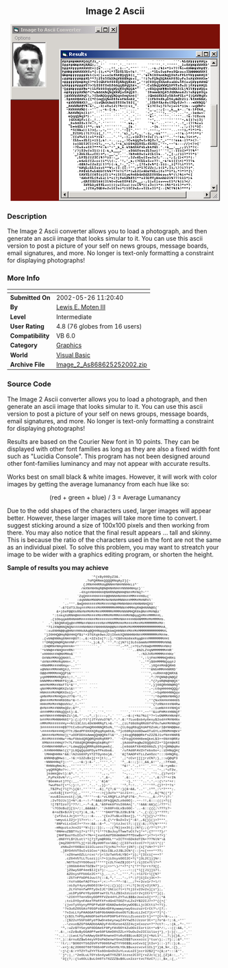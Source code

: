 ﻿<div align="center">

## Image 2 Ascii

<img src="PIC20025251122551299.gif">
</div>

### Description

The Image 2 Ascii converter allows you to load a photograph, and then generate an ascii image that looks simular to it. You can use this ascii version to post a picture of your self on news groups, message boards, email signatures, and more. No longer is text-only formatting a constraint for displaying photographs!
 
### More Info
 


<span>             |<span>
---                |---
**Submitted On**   |2002-05-26 11:20:40
**By**             |[Lewis E\. Moten III](https://github.com/Planet-Source-Code/PSCIndex/blob/master/ByAuthor/lewis-e-moten-iii.md)
**Level**          |Intermediate
**User Rating**    |4.8 (76 globes from 16 users)
**Compatibility**  |VB 6\.0
**Category**       |[Graphics](https://github.com/Planet-Source-Code/PSCIndex/blob/master/ByCategory/graphics__1-46.md)
**World**          |[Visual Basic](https://github.com/Planet-Source-Code/PSCIndex/blob/master/ByWorld/visual-basic.md)
**Archive File**   |[Image\_2\_As868625252002\.zip](https://github.com/Planet-Source-Code/lewis-e-moten-iii-image-2-ascii__1-35086/archive/master.zip)





### Source Code

<P>
The Image 2 Ascii converter allows you to load a photograph, and then generate
an ascii image that looks simular to it. You can use this ascii version to post
a picture of your self on news groups, message boards, email signatures, and more.
No longer is text-only formatting a constraint for displaying photographs!
</P>
<P>
Results are based on the Courier New font in 10 points. They can be displayed
with other font families as long as they are also a fixed width font such as "Lucidia Console".
This program has not been designed
around other font-families luminancy and may not appear with accurate results.
</P>
<P>
Works best on small black & white images. However, it will work with color
images by getting the average lumanancy from each hue like so:
</P>
<CENTER>
(red + green + blue) / 3 = Average Lumanancy
</CENTER>
<P>
Due to the odd shapes of the characters used, larger images will appear
better. However, these larger images will take more time to convert.
I suggest sticking around a size of 100x100 pixels and then working
from there. You may also notice that the final result appears ... tall
and skinny. This is because the ratio of the characters used in the font
are not the same as an individual pixel. To solve this problem, you may
want to streatch your image to be wider with a graphics editing program,
or shorten the height.
</P>
<B>Sample of results you may achieve</B>
<PRE style="Font-Family:Courier New;Font-size:6pt;text-align:center;">
&nbsp;&nbsp;&nbsp;&nbsp;&nbsp;&nbsp;&nbsp;&nbsp;&nbsp;&nbsp;&nbsp;&nbsp;&nbsp;&nbsp;&nbsp;&nbsp;&nbsp;&nbsp;&nbsp;&nbsp;&nbsp;&nbsp;&nbsp;&nbsp;&nbsp;&nbsp;`^{x$y00DyZ3&amp;.`&nbsp;&nbsp;&nbsp;&nbsp;&nbsp;&nbsp;&nbsp;&nbsp;&nbsp;&nbsp;&nbsp;&nbsp;&nbsp;&nbsp;&nbsp;&nbsp;&nbsp;&nbsp;&nbsp;&nbsp;&nbsp;&nbsp;&nbsp;&nbsp;&nbsp;&nbsp;&nbsp;&nbsp;&nbsp;&nbsp;&nbsp;&nbsp;&nbsp;&nbsp;
&nbsp;&nbsp;&nbsp;&nbsp;&nbsp;&nbsp;&nbsp;&nbsp;&nbsp;&nbsp;&nbsp;&nbsp;&nbsp;&nbsp;&nbsp;&nbsp;&nbsp;&nbsp;&nbsp;&nbsp;&nbsp;&nbsp;&nbsp;.?oPQRRmkQQQQRNqAy2]{~&nbsp;&nbsp;&nbsp;&nbsp;&nbsp;&nbsp;&nbsp;&nbsp;&nbsp;&nbsp;&nbsp;&nbsp;&nbsp;&nbsp;&nbsp;&nbsp;&nbsp;&nbsp;&nbsp;&nbsp;&nbsp;&nbsp;&nbsp;&nbsp;&nbsp;&nbsp;&nbsp;&nbsp;&nbsp;&nbsp;
&nbsp;&nbsp;&nbsp;&nbsp;&nbsp;&nbsp;&nbsp;&nbsp;&nbsp;&nbsp;&nbsp;&nbsp;&nbsp;&nbsp;&nbsp;&nbsp;&nbsp;&nbsp;&nbsp;&nbsp;&nbsp;&nbsp;{JRN#HHRRdq@NNH#NH#NNHkLi^`&nbsp;&nbsp;&nbsp;&nbsp;&nbsp;&nbsp;&nbsp;&nbsp;&nbsp;&nbsp;&nbsp;&nbsp;&nbsp;&nbsp;&nbsp;&nbsp;&nbsp;&nbsp;&nbsp;&nbsp;&nbsp;&nbsp;&nbsp;&nbsp;&nbsp;&nbsp;
&nbsp;&nbsp;&nbsp;&nbsp;&nbsp;&nbsp;&nbsp;&nbsp;&nbsp;&nbsp;&nbsp;&nbsp;&nbsp;&nbsp;&nbsp;&nbsp;&nbsp;&nbsp;&nbsp;&nbsp;&nbsp;/mXN#NHNqR@N@HNHNH##NNNHNHqc}``&nbsp;&nbsp;&nbsp;&nbsp;&nbsp;&nbsp;&nbsp;&nbsp;&nbsp;&nbsp;&nbsp;&nbsp;&nbsp;&nbsp;&nbsp;&nbsp;&nbsp;&nbsp;&nbsp;&nbsp;&nbsp;&nbsp;&nbsp;
&nbsp;&nbsp;&nbsp;&nbsp;&nbsp;&nbsp;&nbsp;&nbsp;&nbsp;&nbsp;&nbsp;&nbsp;&nbsp;&nbsp;&nbsp;&nbsp;&nbsp;&nbsp;&nbsp;&nbsp;-4Xq##NHHHH#@NHRNN@NHH@N##M#Nq?~''&nbsp;&nbsp;&nbsp;&nbsp;&nbsp;&nbsp;&nbsp;&nbsp;&nbsp;&nbsp;&nbsp;&nbsp;&nbsp;&nbsp;&nbsp;&nbsp;&nbsp;&nbsp;&nbsp;&nbsp;&nbsp;
&nbsp;&nbsp;&nbsp;&nbsp;&nbsp;&nbsp;&nbsp;&nbsp;&nbsp;&nbsp;&nbsp;&nbsp;&nbsp;&nbsp;&nbsp;&nbsp;&nbsp;&nbsp;&nbsp;`ZqQH###HH####@@HNNHN#HH##MM###H8u(`&nbsp;&nbsp;&nbsp;&nbsp;&nbsp;&nbsp;&nbsp;&nbsp;&nbsp;&nbsp;&nbsp;&nbsp;&nbsp;&nbsp;&nbsp;&nbsp;&nbsp;&nbsp;&nbsp;&nbsp;
&nbsp;&nbsp;&nbsp;&nbsp;&nbsp;&nbsp;&nbsp;&nbsp;&nbsp;&nbsp;&nbsp;&nbsp;&nbsp;``&nbsp;&nbsp;&nbsp;&nbsp;:dqNNN#MNNM#M#N#NHNHMNNH##MMM#M#NRVl`&nbsp;&nbsp;&nbsp;&nbsp;&nbsp;&nbsp;&nbsp;&nbsp;&nbsp;&nbsp;&nbsp;&nbsp;&nbsp;&nbsp;&nbsp;&nbsp;&nbsp;&nbsp;&nbsp;
&nbsp;&nbsp;&nbsp;&nbsp;&nbsp;&nbsp;&nbsp;&nbsp;&nbsp;&nbsp;&nbsp;&nbsp;`.-'''.$mQHH#####M#M####N@#MHNHNH##NHNHNHQX1`&nbsp;&nbsp;&nbsp;&nbsp;&nbsp;&nbsp;&nbsp;&nbsp;&nbsp;&nbsp;&nbsp;&nbsp;&nbsp;&nbsp;&nbsp;&nbsp;&nbsp;&nbsp;
&nbsp;&nbsp;&nbsp;&nbsp;&nbsp;&nbsp;&nbsp;&nbsp;&nbsp;&nbsp;`-&amp;?IdT3Jbq###M####M#MMMMMMHMMNN#HMMHqRH@HNNN@O{`&nbsp;&nbsp;&nbsp;&nbsp;&nbsp;&nbsp;&nbsp;&nbsp;&nbsp;&nbsp;&nbsp;&nbsp;&nbsp;&nbsp;&nbsp;&nbsp;
&nbsp;&nbsp;&nbsp;&nbsp;&nbsp;&nbsp;&nbsp;&nbsp;&nbsp;&amp;+j6eP@@XkRN#N#M#M#M##MMMMM#MMM#NNNMHQR8k@N##M#N@z`&nbsp;&nbsp;&nbsp;&nbsp;&nbsp;&nbsp;&nbsp;&nbsp;&nbsp;&nbsp;&nbsp;&nbsp;&nbsp;&nbsp;&nbsp;
&nbsp;&nbsp;&nbsp;&nbsp;&nbsp;&nbsp;&nbsp;':tnkqXdRNH@H##H#M####M##MM#M#MM###HM#N@qqQ#M##MMM##L.&nbsp;&nbsp;&nbsp;&nbsp;&nbsp;&nbsp;&nbsp;&nbsp;&nbsp;&nbsp;&nbsp;&nbsp;&nbsp;&nbsp;
&nbsp;&nbsp;&nbsp;&nbsp;&nbsp;&nbsp;.{1Obqqm8RHNHHM####H##M########MM#NH####HNHNMMM#M#MMM#b.&nbsp;&nbsp;&nbsp;&nbsp;&nbsp;&nbsp;&nbsp;&nbsp;&nbsp;&nbsp;&nbsp;&nbsp;&nbsp;
&nbsp;&nbsp;`&nbsp;&nbsp;.';$8QNRdQq@##MMN##NH#####N##MNNMM#H#M####M##M#MMMMMM#M#:&nbsp;&nbsp;&nbsp;&nbsp;&nbsp;&nbsp;&nbsp;&nbsp;&nbsp;&nbsp;&nbsp;&nbsp;&nbsp;
&nbsp;&nbsp;&nbsp;&nbsp;'?1JXN@NNQNQN####HNHNH##NHHHNNH@@N##NHM#M#MMMMMMMMMMMMMM#A_&nbsp;&nbsp;&nbsp;&nbsp;&nbsp;&nbsp;&nbsp;&nbsp;&nbsp;&nbsp;&nbsp;&nbsp;
&nbsp;&nbsp;&nbsp;`:xu8NHN@@q@HN##HHkAAq@QHHNqqqQkbmQHHNN##M##M#MMMMMMMMMMMM#L&nbsp;&nbsp;&nbsp;&nbsp;&nbsp;&nbsp;&nbsp;&nbsp;&nbsp;&nbsp;&nbsp;&nbsp;
&nbsp;&nbsp;&nbsp;'}20HHQ@HqR@#HHQf$i*+3TGXqk0wsJ2jI6ekXQNNHHNHN##MMMMMMM#M##m.&nbsp;&nbsp;&nbsp;&nbsp;&nbsp;&nbsp;&nbsp;&nbsp;&nbsp;&nbsp;&nbsp;
&nbsp;&nbsp;.{vbN@NNNq8NH##@O?:-,&amp;:+2ZsIo[?:;};*C$6VAb8kkRqq@###MMMMMMM#Ht&nbsp;&nbsp;&nbsp;&nbsp;&nbsp;&nbsp;&nbsp;&nbsp;&nbsp;&nbsp;&nbsp;
&nbsp;&nbsp;!*DR@QNN@RQN##NF/'``'`'~_};&amp;_^.`''.^:{)%?l[3L6sbmmN#MMMMMMM#NN&amp;&nbsp;&nbsp;&nbsp;&nbsp;&nbsp;&nbsp;&nbsp;&nbsp;&nbsp;&nbsp;
&nbsp;&nbsp;:IH@RN#NHqHH##A+''`````````.`&nbsp;&nbsp;&nbsp;````''.-^^_;&gt;?CuTV8m@#MMMM##NHJ&nbsp;&nbsp;&nbsp;&nbsp;&nbsp;&nbsp;&nbsp;&nbsp;&nbsp;&nbsp;
&nbsp;`*kNN@##NHQH##R%!````&nbsp;&nbsp;&nbsp;&nbsp;&nbsp;&nbsp;&nbsp;&nbsp;&nbsp;&nbsp;&nbsp;&nbsp;&nbsp;&nbsp;&nbsp;&nbsp;&nbsp;&nbsp;&nbsp;`&nbsp;```..&amp;%2LZVqNMMMMMM#HR`&nbsp;&nbsp;&nbsp;&nbsp;&nbsp;&nbsp;&nbsp;&nbsp;&nbsp;
&nbsp;`xHHHH##H@NHMHo&amp;``&nbsp;`&nbsp;&nbsp;&nbsp;&nbsp;&nbsp;&nbsp;&nbsp;&nbsp;&nbsp;&nbsp;&nbsp;&nbsp;&nbsp;&nbsp;&nbsp;&nbsp;&nbsp;&nbsp;&nbsp;&nbsp;&nbsp;&nbsp;&nbsp;&nbsp;&nbsp;&nbsp;&nbsp;`.:%3JVR#MMMM##HHz`&nbsp;&nbsp;&nbsp;&nbsp;&nbsp;&nbsp;&nbsp;&nbsp;
&nbsp;&nbsp;O#NN#MM#QQNHXl..```&nbsp;&nbsp;&nbsp;&nbsp;&nbsp;&nbsp;&nbsp;&nbsp;&nbsp;&nbsp;&nbsp;&nbsp;&nbsp;&nbsp;&nbsp;&nbsp;&nbsp;&nbsp;&nbsp;&nbsp;&nbsp;&nbsp;&nbsp;&nbsp;&nbsp;&nbsp;&nbsp;``',:ljFH#MMMHQHRHi&nbsp;&nbsp;&nbsp;&nbsp;&nbsp;&nbsp;&nbsp;&nbsp;
&nbsp;'d#N##MM#RqNHn&lt;.'.`&nbsp;&nbsp;&nbsp;&nbsp;&nbsp;&nbsp;&nbsp;&nbsp;&nbsp;&nbsp;&nbsp;&nbsp;&nbsp;&nbsp;&nbsp;&nbsp;&nbsp;&nbsp;&nbsp;&nbsp;&nbsp;&nbsp;&nbsp;&nbsp;&nbsp;&nbsp;&nbsp;&nbsp;&nbsp;`..'^)$8HMMMNQqq#J&nbsp;&nbsp;&nbsp;&nbsp;&nbsp;&nbsp;&nbsp;&nbsp;
&nbsp;+RNHMM###HRHqx~..'``&nbsp;&nbsp;&nbsp;&nbsp;&nbsp;&nbsp;&nbsp;&nbsp;&nbsp;&nbsp;&nbsp;&nbsp;&nbsp;&nbsp;&nbsp;&nbsp;&nbsp;&nbsp;&nbsp;&nbsp;&nbsp;&nbsp;&nbsp;&nbsp;&nbsp;&nbsp;&nbsp;&nbsp;&nbsp;`.``.)6Q##M#@QRH6&nbsp;&nbsp;&nbsp;&nbsp;&nbsp;&nbsp;&nbsp;&nbsp;
&nbsp;x@NN##MM#HRQXJ,''''`&nbsp;&nbsp;&nbsp;&nbsp;&nbsp;&nbsp;&nbsp;&nbsp;&nbsp;&nbsp;&nbsp;&nbsp;&nbsp;&nbsp;&nbsp;&nbsp;&nbsp;&nbsp;&nbsp;&nbsp;&nbsp;&nbsp;&nbsp;&nbsp;&nbsp;&nbsp;&nbsp;&nbsp;&nbsp;```''&amp;%5HMM#HNRRD`&nbsp;&nbsp;&nbsp;&nbsp;&nbsp;&nbsp;&nbsp;
&nbsp;O@@#MMMM#HQQP1&amp;''````&nbsp;``&nbsp;&nbsp;&nbsp;&nbsp;&nbsp;&nbsp;&nbsp;&nbsp;&nbsp;&nbsp;&nbsp;&nbsp;&nbsp;&nbsp;&nbsp;&nbsp;&nbsp;&nbsp;&nbsp;&nbsp;&nbsp;&nbsp;&nbsp;&nbsp;&nbsp;````',&lt;uRH##@QNRX&amp;&nbsp;&nbsp;&nbsp;&nbsp;&nbsp;&nbsp;&nbsp;
&nbsp;yqHMMMMM#RQRel;!.'..``&nbsp;&nbsp;&nbsp;&nbsp;&nbsp;&nbsp;&nbsp;&nbsp;&nbsp;&nbsp;&nbsp;&nbsp;&nbsp;&nbsp;&nbsp;&nbsp;&nbsp;&nbsp;&nbsp;&nbsp;&nbsp;&nbsp;&nbsp;&nbsp;&nbsp;&nbsp;&nbsp;&nbsp;&nbsp;``.^:7FQNN@qN@QZ&nbsp;&nbsp;&nbsp;&nbsp;&nbsp;&nbsp;&nbsp;
&nbsp;bNNMM##MMHRfGj)&amp;..''```&nbsp;&nbsp;&nbsp;&nbsp;&nbsp;&nbsp;&nbsp;&nbsp;&nbsp;&nbsp;&nbsp;&nbsp;&nbsp;&nbsp;&nbsp;&nbsp;&nbsp;&nbsp;&nbsp;&nbsp;&nbsp;&nbsp;&nbsp;&nbsp;&nbsp;&nbsp;&nbsp;&nbsp;``.^{7ydR@N@H@QX'&nbsp;&nbsp;&nbsp;&nbsp;&nbsp;&nbsp;
&nbsp;mH#M#MM##NkFT1*&amp;''.````&nbsp;````&nbsp;&nbsp;&nbsp;&nbsp;&nbsp;&nbsp;&nbsp;&nbsp;&nbsp;&nbsp;&nbsp;&nbsp;&nbsp;&nbsp;&nbsp;&nbsp;&nbsp;&nbsp;&nbsp;&nbsp;&nbsp;&nbsp;&nbsp;``',}]08QRHNN@RQ^&nbsp;&nbsp;&nbsp;&nbsp;&nbsp;&nbsp;
&nbsp;qN#MM#MM#@RXZol&amp;!'`'`&nbsp;&nbsp;&nbsp;`&nbsp;``&nbsp;&nbsp;&nbsp;&nbsp;&nbsp;&nbsp;&nbsp;&nbsp;&nbsp;&nbsp;&nbsp;&nbsp;&nbsp;&nbsp;&nbsp;&nbsp;&nbsp;&nbsp;&nbsp;&nbsp;&nbsp;&nbsp;&nbsp;``.~;t0qHHHHHQQQ/&nbsp;&nbsp;&nbsp;&nbsp;&nbsp;&nbsp;
&nbsp;HNH###M#M@RXOxi}~'.'```&nbsp;&nbsp;&nbsp;&nbsp;&nbsp;&nbsp;&nbsp;&nbsp;&nbsp;&nbsp;&nbsp;&nbsp;&nbsp;&nbsp;&nbsp;&nbsp;&nbsp;&nbsp;&nbsp;&nbsp;&nbsp;&nbsp;&nbsp;&nbsp;&nbsp;&nbsp;&nbsp;```'.:+5qHNHHNNQqv&nbsp;&nbsp;&nbsp;&nbsp;&nbsp;&nbsp;
&nbsp;qHN#M##M#HQdnJ7?&amp;~'!.``&nbsp;&nbsp;&nbsp;&nbsp;&nbsp;&nbsp;&nbsp;&nbsp;&nbsp;&nbsp;&nbsp;&nbsp;&nbsp;&nbsp;&nbsp;&nbsp;&nbsp;&nbsp;&nbsp;&nbsp;&nbsp;&nbsp;&nbsp;&nbsp;&nbsp;&nbsp;&nbsp;&nbsp;```':*6qHNN#NHNQJ&nbsp;&nbsp;&nbsp;&nbsp;&nbsp;&nbsp;
&nbsp;@H###M#M#HR8O6o*&amp;~!-'``&nbsp;&nbsp;&nbsp;&nbsp;&nbsp;&nbsp;&nbsp;&nbsp;&nbsp;&nbsp;&nbsp;&nbsp;&nbsp;&nbsp;&nbsp;&nbsp;&nbsp;&nbsp;&nbsp;&nbsp;&nbsp;&nbsp;&nbsp;&nbsp;&nbsp;&nbsp;&nbsp;&nbsp;`.''{%xXH#H#HHH85&nbsp;&nbsp;&nbsp;&nbsp;&nbsp;&nbsp;
&nbsp;HHH#M#M##N@ddVx/_!-''`&nbsp;&nbsp;&nbsp;&nbsp;&nbsp;&nbsp;&nbsp;&nbsp;&nbsp;&nbsp;&nbsp;&nbsp;&nbsp;&nbsp;&nbsp;&nbsp;&nbsp;&nbsp;&nbsp;&nbsp;&nbsp;&nbsp;&nbsp;&nbsp;&nbsp;&nbsp;&nbsp;&nbsp;&nbsp;```'{?zRN####NHRw&nbsp;&nbsp;&nbsp;&nbsp;&nbsp;&nbsp;
&nbsp;@#N##M##NNRmQDz;&amp;^'.``&nbsp;&nbsp;&nbsp;```&nbsp;&nbsp;`&nbsp;&nbsp;&nbsp;&nbsp;&nbsp;&nbsp;&nbsp;&nbsp;&nbsp;&nbsp;&nbsp;&nbsp;``````````'.:iumN####NHQ4`&nbsp;&nbsp;&nbsp;&nbsp;&nbsp;
&nbsp;d##HMM##NNqQQst}:&amp;.`&nbsp;&nbsp;&nbsp;``.`.``'.```&nbsp;&nbsp;&nbsp;&nbsp;````.`'''''.~~''&amp;ioPHM##HNNQf`&nbsp;&nbsp;&nbsp;&nbsp;&nbsp;
&nbsp;m##NH###HNH@kZi\}&amp;,'`.-,^_:}::--,'.`&nbsp;```..~&amp;:(+%i?%i[*?+lvONMM#HN#@Y.&nbsp;&nbsp;&nbsp;&nbsp;&nbsp;
&nbsp;b##M##MHNNHN8I*}:{;{/?l*[JTYuVu3?&amp;^.'.'.&amp;:*7Luo$sb4y6esy$2od##M#NHNx&nbsp;&nbsp;&nbsp;&nbsp;&nbsp;&nbsp;
&nbsp;nMM#M######Hy+&lt;%l13CJzL4DkNHRRqfL&gt;&amp;-`'._(iLfd8d8qRRd8f4f0u7wH#M#NNqO`&nbsp;&nbsp;&nbsp;&nbsp;&nbsp;
&nbsp;3##########@$??tCx6nsPbmQRHHNNQR5o%_''~{tL0qqR8qQXdAP6ZnALrI@#NH@@me.&nbsp;&nbsp;&nbsp;&nbsp;&nbsp;
&nbsp;\#####N###HQJ??tJ$edPF0XXXQRqqRqm6t&amp;,'^}c68RqXdd8DwwOTuGYLx2RNM#H@kV'&nbsp;&nbsp;&nbsp;&nbsp;&nbsp;
&nbsp;_NH###N#M#Hd](*uOOFDDXkAmmQQH@QRkTl&amp;''.:j4kqQR@@@RkfsZ2Z$J1vfN##NNR$&nbsp;&nbsp;&nbsp;&nbsp;&nbsp;&nbsp;
&nbsp;.R##M####HNw*&gt;%uf0bbdQRQ@RQHdRqRRP?.`&nbsp;`~CFkqQXHHH8emQkeL$3++6N##@RRz&nbsp;&nbsp;&nbsp;&nbsp;&nbsp;&nbsp;
&nbsp;&nbsp;XMN####HHqY?&lt;?Lf88dQRQRH@HqGk@Rqf*'&nbsp;&nbsp;&nbsp;.jAdddFmq@w28QQdVZ2+*IQ##@kRI&nbsp;&nbsp;&nbsp;&nbsp;&nbsp;&nbsp;
&nbsp;&nbsp;C#HNH#HHNRv&lt;;*LdmqQQqQRRRq808qmm5{.&nbsp;&nbsp;&nbsp;.[e8ddAfX84GD08bZLj?{rQNN@qNv&nbsp;&nbsp;&nbsp;&nbsp;&nbsp;&nbsp;
&nbsp;&nbsp;.X#HNHHNNml{{*jL8QqQqddFDyefPkdbo&amp;.&nbsp;&nbsp;&nbsp;`/ufAd8FAVZnTebs6o+;:iDHNqQH{&nbsp;&nbsp;&nbsp;&nbsp;&nbsp;&nbsp;
&nbsp;&nbsp;&nbsp;lMHH@HHNk*&amp;&amp;:\%2sb8XPyYTZTOynbo}&amp;.`&nbsp;&nbsp;`&amp;[TAADP4TLLZwVOzc*:::GHNQRq.&nbsp;&nbsp;&nbsp;&nbsp;&nbsp;&nbsp;
&nbsp;&nbsp;&nbsp;&amp;NNH@q@Hwi:_-!&amp;:+12Zu$x][++]tl;_,'`&nbsp;&nbsp;`_;*cCvr[[[jrzC%?;}_::uQ@qP3&nbsp;&nbsp;&nbsp;&nbsp;&nbsp;&nbsp;&nbsp;
&nbsp;&nbsp;&nbsp;~NNNHHNqT]:~''..-~&amp;:}:&amp;-'..''''.'.`&nbsp;&nbsp;`^_.&amp;::;}::_&amp;&amp;_&amp;!'',_:7fXmO_&nbsp;&nbsp;&nbsp;&nbsp;&nbsp;&nbsp;&nbsp;
&nbsp;&nbsp;&nbsp;`RHNNqRmL%;,.''`''`'```.`'``.'..'``&nbsp;&nbsp;`^&amp;!'.'.,!''``.'''.!&amp;:+ym$c:&nbsp;&nbsp;&nbsp;&nbsp;&nbsp;&nbsp;&nbsp;
&nbsp;&nbsp;&nbsp;`yqQRRQRo?&gt;:.''`.'.````````'.''.'.&nbsp;&nbsp;&nbsp;`._-.'.````'.```..'~_:*uT3v_&nbsp;&nbsp;&nbsp;&nbsp;&nbsp;&nbsp;&nbsp;
&nbsp;&nbsp;&nbsp;&nbsp;]kdmkQbvl}:&amp;^.'.`'```&nbsp;&nbsp;&nbsp;``'.,-,''`&nbsp;&nbsp;&nbsp;'~,-..`'``..`.''!-_{}?vrCr`&nbsp;&nbsp;&nbsp;&nbsp;&nbsp;&nbsp;&nbsp;
&nbsp;&nbsp;&nbsp;&nbsp;_FyPkX6v%*/:,~''.'.`````&nbsp;`.'_&amp;~.`&nbsp;&nbsp;&nbsp;&nbsp;`.&amp;:..'`.'.``..',&amp;:\?*+rI%&nbsp;&nbsp;&nbsp;&nbsp;&nbsp;&nbsp;&nbsp;&nbsp;
&nbsp;&nbsp;&nbsp;&nbsp;'$Gemkut]??{:__.'''''.``.``&amp;}&amp;'`&nbsp;&nbsp;&nbsp;&nbsp;&nbsp;``~}_''``'..'.'.~:{\*&gt;*+r:&nbsp;&nbsp;&nbsp;&nbsp;&nbsp;&nbsp;&nbsp;&nbsp;
&nbsp;&nbsp;&nbsp;&nbsp;&nbsp;?wuPbo7[+*\;}:!,!'`.'..'.,}}~'.```&nbsp;`'^,^:!..`.''''^^-{}?*?*?i'&nbsp;&nbsp;&nbsp;&nbsp;&nbsp;&nbsp;&nbsp;&nbsp;
&nbsp;&nbsp;&nbsp;&nbsp;&nbsp;_T$ZPu[7l[?\}{&amp;!.''`'`'..&amp;|_^{?;&amp;'':}{&amp;~&amp;&amp;,'..'`.!^^_:\*?***;.&nbsp;&nbsp;&nbsp;&nbsp;&nbsp;&nbsp;&nbsp;&nbsp;
&nbsp;&nbsp;&nbsp;&nbsp;&nbsp;.uu5s$[[tv+?){_,''''.''~~:&gt;{}3uYx**icJ1&gt;&gt;:_,.-''-!,_&amp;{*%((*}'&nbsp;&nbsp;&nbsp;&nbsp;&nbsp;&nbsp;&nbsp;&nbsp;&nbsp;
&nbsp;&nbsp;&nbsp;&nbsp;&nbsp;`xuu$Iouxvit[;}&amp;,'^'''~~&amp;:*vLXRQFLzJfqPJ?&amp;~_^~~--__&amp;:/?*/)?:`&nbsp;&nbsp;&nbsp;&nbsp;&nbsp;&nbsp;&nbsp;&nbsp;&nbsp;
&nbsp;&nbsp;&nbsp;&nbsp;&nbsp;&nbsp;;2vTOJJc]]+%*;&amp;-~-!-^!&amp;&amp;&amp;|OFkQQAZLz0d0O]-.~~-!!,&amp;:::((|&gt;?({&nbsp;&nbsp;&nbsp;&nbsp;&nbsp;&nbsp;&nbsp;&nbsp;&nbsp;&nbsp;
&nbsp;&nbsp;&nbsp;&nbsp;&nbsp;&nbsp;![7$TIzo7]*??/:_~-^-&amp;_&amp;_'&amp;6Fmk8fVuI08An['.'!&amp;&amp;&amp;:&amp;&amp;}{;/??*\:&nbsp;&nbsp;&nbsp;&nbsp;&nbsp;&nbsp;&nbsp;&nbsp;&nbsp;&nbsp;
&nbsp;&nbsp;&nbsp;&nbsp;&nbsp;&nbsp;`\?COo$u2j[1&gt;/;:_&amp;&amp;&amp;&amp;&amp;!.`'Jk88FnGLx$sGGC-`..-&amp;::{{{;\???i?~&nbsp;&nbsp;&nbsp;&nbsp;&nbsp;&nbsp;&nbsp;&nbsp;&nbsp;&nbsp;
&nbsp;&nbsp;&nbsp;&nbsp;&nbsp;&nbsp;&nbsp;&amp;&lt;oZ$x$JJr[&gt;|?}:&amp;_:&amp;,'``'*DAXfT$L22$L$7&amp;`.'-_{:{(;}**???;`&nbsp;&nbsp;&nbsp;&nbsp;&nbsp;&nbsp;&nbsp;&nbsp;&nbsp;&nbsp;
&nbsp;&nbsp;&nbsp;&nbsp;&nbsp;&nbsp;&nbsp;`{ufZuLLJcjt+*?;;::&amp;-...'{CxJTu$LoI$oz]},''-^{}{}\/*??&lt;:&nbsp;&nbsp;&nbsp;&nbsp;&nbsp;&nbsp;&nbsp;&nbsp;&nbsp;&nbsp;&nbsp;&nbsp;
&nbsp;&nbsp;&nbsp;&nbsp;&nbsp;&nbsp;&nbsp;&nbsp;~wmyuLLI2jr]l?&gt;&gt;\:-'.,-.&amp;_{\*r$u2xIv]*:&amp;!_,&amp;{}}()&gt;?***_&nbsp;&nbsp;&nbsp;&nbsp;&nbsp;&nbsp;&nbsp;&nbsp;&nbsp;&nbsp;&nbsp;&nbsp;
&nbsp;&nbsp;&nbsp;&nbsp;&nbsp;&nbsp;&nbsp;&nbsp;'8NPxLLxIoC7+*?&gt;&gt;:&amp;&amp;-:&amp;~^..'!}tzJxcl?;:{{{:&amp;;;??(%****!&nbsp;&nbsp;&nbsp;&nbsp;&nbsp;&nbsp;&nbsp;&nbsp;&nbsp;&nbsp;&nbsp;&nbsp;
&nbsp;&nbsp;&nbsp;&nbsp;&nbsp;&nbsp;&nbsp;&nbsp;-mNquzLuJox21**%\{|;:}}:,--;(?%]jxx3t{;|%?{;;{/?*l?*;?'&nbsp;&nbsp;&nbsp;&nbsp;&nbsp;&nbsp;&nbsp;&nbsp;&nbsp;&nbsp;&nbsp;&nbsp;
&nbsp;&nbsp;&nbsp;&nbsp;&nbsp;&nbsp;&nbsp;&nbsp;'0NHeuZ$$TYuj7+i*?*(*l**?t$uJuyTTwwTuCt7v]*+*;{?***?}/'&nbsp;&nbsp;&nbsp;&nbsp;&nbsp;&nbsp;&nbsp;&nbsp;&nbsp;&nbsp;&nbsp;&nbsp;
&nbsp;&nbsp;&nbsp;&nbsp;&nbsp;&nbsp;&nbsp;&nbsp;&nbsp;[NHP$uuY6uICv7+?%++[xun5AdfD8dm8mkPffDsw$v+*)&lt;?+l+?&gt;}`&nbsp;&nbsp;&nbsp;&nbsp;&nbsp;&nbsp;&nbsp;&nbsp;&nbsp;&nbsp;&nbsp;&nbsp;
&nbsp;&nbsp;&nbsp;&nbsp;&nbsp;&nbsp;&nbsp;&nbsp;&nbsp;.dN8YYL$Y2Lotl*l[7jTym@R0GL**xICTYn5Dk8dTI%+???%l%*\&amp;&nbsp;&nbsp;&nbsp;&nbsp;&nbsp;&nbsp;&nbsp;&nbsp;&nbsp;&nbsp;&nbsp;&nbsp;&nbsp;
&nbsp;&nbsp;&nbsp;&nbsp;&nbsp;&nbsp;&nbsp;&nbsp;&nbsp;&nbsp;{mqZOOY6TTLj[+1CJ$ydd0Toxl&amp;&amp;{:{[337vzIccC7+?|itl*(|'&nbsp;&nbsp;&nbsp;&nbsp;&nbsp;&nbsp;&nbsp;&nbsp;&nbsp;&nbsp;&nbsp;&nbsp;&nbsp;
&nbsp;&nbsp;&nbsp;&nbsp;&nbsp;&nbsp;&nbsp;&nbsp;&nbsp;&nbsp;&nbsp;zHAuZnY66$oc111CLuzcc71jc%i?&gt;7crj1%?|:{i[?i%+?*l?*'&nbsp;&nbsp;&nbsp;&nbsp;&nbsp;&nbsp;&nbsp;&nbsp;&nbsp;&nbsp;&nbsp;&nbsp;&nbsp;
&nbsp;&nbsp;&nbsp;&nbsp;&nbsp;&nbsp;&nbsp;&nbsp;&nbsp;&nbsp;&nbsp;_]$YO4VVTOuIv11Coc*|%1cI$Lz2J$L2C%*{::}+c[+++**??;&nbsp;&nbsp;&nbsp;&nbsp;&nbsp;&nbsp;&nbsp;&nbsp;&nbsp;&nbsp;&nbsp;&nbsp;&nbsp;&nbsp;
&nbsp;&nbsp;&nbsp;&nbsp;&nbsp;&nbsp;&nbsp;&nbsp;&nbsp;&nbsp;&nbsp;&nbsp;`:xZ6nwnOZLLrcxc*/}&lt;l3zTwV54LY$C+*}};*[ICci[+++?'&nbsp;&nbsp;&nbsp;&nbsp;&nbsp;&nbsp;&nbsp;&nbsp;&nbsp;&nbsp;&nbsp;&nbsp;&nbsp;&nbsp;
&nbsp;&nbsp;&nbsp;&nbsp;&nbsp;&nbsp;&nbsp;&nbsp;&nbsp;&nbsp;&nbsp;&nbsp;&nbsp;.cZ64V5TLLTLozi))\?+1jLOsysOOI2C+?(*]3L2C]j]%r:&nbsp;&nbsp;&nbsp;&nbsp;&nbsp;&nbsp;&nbsp;&nbsp;&nbsp;&nbsp;&nbsp;&nbsp;&nbsp;&nbsp;&nbsp;
&nbsp;&nbsp;&nbsp;&nbsp;&nbsp;&nbsp;&nbsp;&nbsp;&nbsp;&nbsp;&nbsp;&nbsp;&nbsp;.%6T5sZYY6O6uo1*****[c2LTneZ$jCC+*(/ijICv7tl?+^&nbsp;&nbsp;&nbsp;&nbsp;&nbsp;&nbsp;&nbsp;&nbsp;&nbsp;&nbsp;&nbsp;&nbsp;&nbsp;&nbsp;&nbsp;
&nbsp;&nbsp;&nbsp;&nbsp;&nbsp;&nbsp;&nbsp;&nbsp;&nbsp;&nbsp;&nbsp;&nbsp;&nbsp;`|O6Gb04VeTOZ$v7*)&lt;)|&lt;&gt;*\)/*+?*(*(*?*71rrt73[[.&nbsp;&nbsp;&nbsp;&nbsp;&nbsp;&nbsp;&nbsp;&nbsp;&nbsp;&nbsp;&nbsp;&nbsp;&nbsp;&nbsp;&nbsp;
&nbsp;&nbsp;&nbsp;&nbsp;&nbsp;&nbsp;&nbsp;&nbsp;&nbsp;&nbsp;&nbsp;&nbsp;&nbsp;`}ZOwy50P4ee$IJ[i?):-___-.',---~:;(*l[[J1]]17l.&nbsp;&nbsp;&nbsp;&nbsp;&nbsp;&nbsp;&nbsp;&nbsp;&nbsp;&nbsp;&nbsp;&nbsp;&nbsp;&nbsp;&nbsp;
&nbsp;&nbsp;&nbsp;&nbsp;&nbsp;&nbsp;&nbsp;&nbsp;&nbsp;&nbsp;&nbsp;&nbsp;&nbsp;&nbsp;&amp;ZOsysFFbbGz2C+*\}_.-_~.'.,'''.^:;&gt;l17Irl[[%?'&nbsp;&nbsp;&nbsp;&nbsp;&nbsp;&nbsp;&nbsp;&nbsp;&nbsp;&nbsp;&nbsp;&nbsp;&nbsp;&nbsp;&nbsp;
&nbsp;&nbsp;&nbsp;&nbsp;&nbsp;&nbsp;&nbsp;&nbsp;&nbsp;&nbsp;&nbsp;&nbsp;&nbsp;&nbsp;:Z5TnPfbDP6Juul?(::&amp;,^,'...'-,!^:)?]1]Icj3t+?~&nbsp;&nbsp;&nbsp;&nbsp;&nbsp;&nbsp;&nbsp;&nbsp;&nbsp;&nbsp;&nbsp;&nbsp;&nbsp;&nbsp;&nbsp;
&nbsp;&nbsp;&nbsp;&nbsp;&nbsp;&nbsp;&nbsp;&nbsp;&nbsp;&nbsp;&nbsp;&nbsp;&nbsp;&nbsp;:YsYs0GefAOTYoc+*;&lt;:~^~~^^~!&amp;:__;?+r2cv1r7+l/!&nbsp;&nbsp;&nbsp;&nbsp;&nbsp;&nbsp;&nbsp;&nbsp;&nbsp;&nbsp;&nbsp;&nbsp;&nbsp;&nbsp;&nbsp;
&nbsp;&nbsp;&nbsp;&nbsp;&nbsp;&nbsp;&nbsp;&nbsp;&nbsp;&nbsp;&nbsp;&nbsp;&nbsp;&nbsp;:oLOyY4ysy0bD63l%+l&gt;|;{}){{::&gt;\;?[3cJ[v2jt%?}_.&nbsp;&nbsp;&nbsp;&nbsp;&nbsp;&nbsp;&nbsp;&nbsp;&nbsp;&nbsp;&nbsp;&nbsp;&nbsp;&nbsp;
&nbsp;&nbsp;&nbsp;&nbsp;&nbsp;&nbsp;&nbsp;&nbsp;&nbsp;&nbsp;&nbsp;&nbsp;&nbsp;&nbsp;_2LYVYenfwPPfyOxIJC*1%tic7l+l?tj1tv23v2xj[i*};,`&nbsp;&nbsp;&nbsp;&nbsp;&nbsp;&nbsp;&nbsp;&nbsp;&nbsp;&nbsp;&nbsp;&nbsp;&nbsp;
&nbsp;&nbsp;&nbsp;&nbsp;&nbsp;&nbsp;&nbsp;&nbsp;&nbsp;&nbsp;&nbsp;&nbsp;&nbsp;&nbsp;_uLDPyGPeY6ydd0FswYILTLLZ$Ix2zLLLCr2vjICrt**}{|.&nbsp;&nbsp;&nbsp;&nbsp;&nbsp;&nbsp;&nbsp;&nbsp;&nbsp;&nbsp;&nbsp;&nbsp;&nbsp;
&nbsp;&nbsp;&nbsp;&nbsp;&nbsp;&nbsp;&nbsp;&nbsp;&nbsp;&nbsp;&nbsp;&nbsp;&nbsp;`\2I6YTTenVDnyDDPFFVZe44YLZYTuL$$$zJoxcxI[+*?;;*&amp;&nbsp;&nbsp;&nbsp;&nbsp;&nbsp;&nbsp;&nbsp;&nbsp;&nbsp;&nbsp;&nbsp;&nbsp;&nbsp;
&nbsp;&nbsp;&nbsp;&nbsp;&nbsp;&nbsp;&nbsp;&nbsp;&nbsp;&nbsp;&nbsp;&nbsp;&nbsp;;tcLOYOynFAkeTPbFFXfn4GnGTOOZYuLZx2Y$22IJ7+?*{{+{`&nbsp;&nbsp;&nbsp;&nbsp;&nbsp;&nbsp;&nbsp;&nbsp;&nbsp;&nbsp;&nbsp;&nbsp;
&nbsp;&nbsp;&nbsp;&nbsp;&nbsp;&nbsp;&nbsp;&nbsp;&nbsp;&nbsp;&nbsp;&nbsp;`(jvoTyVVynyPPGPfw58F4DAADw4eGeywOO$LLjc3Ctti?&lt;?l}.&nbsp;&nbsp;&nbsp;&nbsp;&nbsp;&nbsp;&nbsp;&nbsp;&nbsp;&nbsp;&nbsp;&nbsp;
&nbsp;&nbsp;&nbsp;&nbsp;&nbsp;&nbsp;&nbsp;&nbsp;&nbsp;&nbsp;&nbsp;&nbsp;'?x3u6Z655Asf05GPsGAb4DFAywwwynwyGsuzuzrCrCt?\/[7;-&nbsp;&nbsp;&nbsp;&nbsp;&nbsp;&nbsp;&nbsp;&nbsp;&nbsp;&nbsp;&nbsp;&nbsp;
&nbsp;&nbsp;&nbsp;&nbsp;&nbsp;&nbsp;&nbsp;&nbsp;&nbsp;&nbsp;&nbsp;&nbsp;'?xIoLLYyPAAGGAfb8F0b0AA0n0seO5TL$LuLL2xC7]t+*?]*{-``&nbsp;&nbsp;&nbsp;&nbsp;&nbsp;&nbsp;&nbsp;&nbsp;&nbsp;&nbsp;
&nbsp;&nbsp;&nbsp;&nbsp;&nbsp;&nbsp;&nbsp;&nbsp;&nbsp;&nbsp;&nbsp;&nbsp;'{c$ILTnPDyA0bDFbeFb4VPD0P54YVsLLZLuozzIrt]+**[C+/&amp;~,,..`&nbsp;&nbsp;&nbsp;&nbsp;&nbsp;&nbsp;
&nbsp;&nbsp;&nbsp;&nbsp;&nbsp;&nbsp;&nbsp;&nbsp;&nbsp;&nbsp;&nbsp;&nbsp;.:[$22uY55Fb8FydfOwDnebeynwyZ4VYwZ6JJzzor3t+*|7o*&amp;~!;:&amp;_~''`&nbsp;&nbsp;&nbsp;
&nbsp;&nbsp;&nbsp;&nbsp;&nbsp;&nbsp;&nbsp;&nbsp;&nbsp;&nbsp;&nbsp;&nbsp;.-\zxuo$ZGf0AADbbAADyF4V45ese4ZZZ4ujxCxozv+?*?ct?:-,:{&amp;_,^~.''`
&nbsp;&nbsp;&nbsp;&nbsp;&nbsp;&nbsp;&nbsp;&nbsp;&nbsp;&nbsp;&nbsp;'^,:uZz$TY5eybF0DDAe5f0PyfAVDOY4ZuOOxIIort1t+*v$*/:,-:({:&amp;&amp;,'.'`
&nbsp;&nbsp;&nbsp;&nbsp;&nbsp;&nbsp;&nbsp;&nbsp;``.&amp;:_:cZz$u$yGGA0Pfwe50F5AeD0VZZLnYOuOu2o2IC1ilioj*}_~}:}{:__-'.``
&nbsp;&nbsp;&nbsp;&nbsp;&nbsp;&nbsp;&nbsp;&nbsp;`'-_:_:|LwuLYyTeAAwyGk0PAnwneOYu6u6$$Luu$2Cjt[+%zL1*;__?;}{}&amp;_~.'``
&nbsp;&nbsp;&nbsp;&nbsp;&nbsp;&nbsp;&nbsp;&nbsp;`''_)::&amp;rnu6Z$w54eyVFDsPmDenwYGneZO$$Tuxxxccc]*tux\};-:?}:;:&amp;^.''`&nbsp;
&nbsp;&nbsp;&nbsp;&nbsp;&nbsp;&nbsp;&nbsp;&nbsp;```!t/;:*$O6OYT56ZGVFVf0005FwZTYY66$$LxoCvv1[]tIv+}::-}?::};&amp;...``&nbsp;
&nbsp;&nbsp;&nbsp;&nbsp;&nbsp;&nbsp;&nbsp;&nbsp;&nbsp;``-x&lt;}:&amp;(2O66OT66TOG5n0PsV5eV6LYOL$$uxzcvcvt1IL]*)}&amp;_%&lt;_:{}_.``&nbsp;&nbsp;&nbsp;
&nbsp;&nbsp;&nbsp;&nbsp;&nbsp;&nbsp;&nbsp;&nbsp;&nbsp;&nbsp;`~j\{:&amp;:rYTZYTuZYYT5s6OnGnOVZuYLxuLo2I]ccr32$2]*&lt;{&amp;;z*:::&amp;''.&nbsp;&nbsp;&nbsp;&nbsp;
&nbsp;&nbsp;&nbsp;&nbsp;&nbsp;&nbsp;&nbsp;&nbsp;&nbsp;&nbsp;``j*;|_:*2eOLuLTOYs5n4yw6TY6Z$TJzzoz2C37[rxZJcl(){_[Z}&amp;::_.'.``&nbsp;&nbsp;
&nbsp;&nbsp;&nbsp;&nbsp;&nbsp;&nbsp;&nbsp;&nbsp;&nbsp;&nbsp;&nbsp;'3[(?;:{lu6OLL$uLO46TsT6ZZZ$u$6Lux2zzrtvcT6zC?;;:_$x_:{_-'`'`&nbsp;&nbsp;&nbsp;
</PRE>

